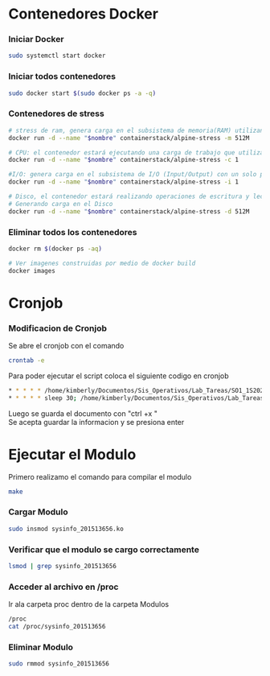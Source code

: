 # Contenedores Docker
### Iniciar Docker

```bash
sudo systemctl start docker
```

### Iniciar todos contenedores

```bash
sudo docker start $(sudo docker ps -a -q)
```

### Contenedores de stress
```bash
# stress de ram, genera carga en el subsistema de memoria(RAM) utilizando 512 megabytes.
docker run -d --name "$nombre" containerstack/alpine-stress -m 512M

# CPU: el contenedor estará ejecutando una carga de trabajo que utiliza un núcleo de CPU
docker run -d --name "$nombre" containerstack/alpine-stress -c 1

#I/O: genera carga en el subsistema de I/O (Input/Output) con un solo proceso
docker run -d --name "$nombre" containerstack/alpine-stress -i 1

# Disco, el contenedor estará realizando operaciones de escritura y lectura en disco, utilizando 512M de datos. 
# Generando carga en el Disco
docker run -d --name "$nombre" containerstack/alpine-stress -d 512M
```


### Eliminar todos los contenedores 
```bash
docker rm $(docker ps -aq)

# Ver imagenes construidas por medio de docker build
docker images
```  



# Cronjob
### Modificacion de Cronjob
Se abre el cronjob con el comando
```bash
crontab -e
```  

Para poder ejecutar el script coloca el siguiente codigo en cronjob  
```bash
* * * * * /home/kimberly/Documentos/Sis_Operativos/Lab_Tareas/SO1_1S2025/Proyecto1/Contenedores/script.sh
* * * * * sleep 30; /home/kimberly/Documentos/Sis_Operativos/Lab_Tareas/SO1_1S2025/Proyecto1/Contenedores/script.sh
```

Luego se guarda el documento con "ctrl +x "  
Se acepta guardar la informacion y se presiona enter

# Ejecutar el Modulo
Primero realizamo el comando para compilar el modulo  
```bash
make
``` 


### Cargar Modulo
```bash
sudo insmod sysinfo_201513656.ko
``` 

### Verificar que el modulo se cargo correctamente
```bash
lsmod | grep sysinfo_201513656
``` 

### Acceder al archivo en /proc
Ir ala carpeta proc dentro de la carpeta Modulos
```bash
/proc
cat /proc/sysinfo_201513656
``` 


### Eliminar Modulo
```bash
sudo rmmod sysinfo_201513656
```